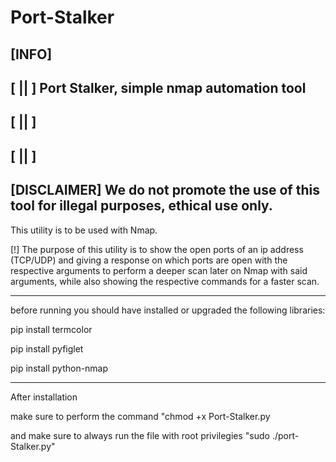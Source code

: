 # Port-Stalker

[INFO]
------
[ || ]   Port Stalker, simple nmap automation tool
--------------------------------------------------
[ || ]
--------------------------------------------------
[ || ]
--------------------------------------------------
[DISCLAIMER] We do not promote the use of this tool for illegal purposes, ethical use only.
-------------------------------------------------------------------------------------------

This utility is to be used with Nmap.

[!] The purpose of this utility is to show the open ports of an ip address 
    (TCP/UDP) and giving a response on which ports are open with the respective arguments
    to perform a deeper scan later on Nmap with said arguments, while also showing the respective commands 
    for a faster scan.

-------------------------------------------------
before running you should have installed or upgraded the following libraries:

pip install termcolor

pip install pyfiglet

pip install python-nmap

-------------------------------------------------

After installation

make sure to perform the command "chmod +x Port-Stalker.py

and make sure to always run the file with root privilegies "sudo ./port-Stalker.py"


